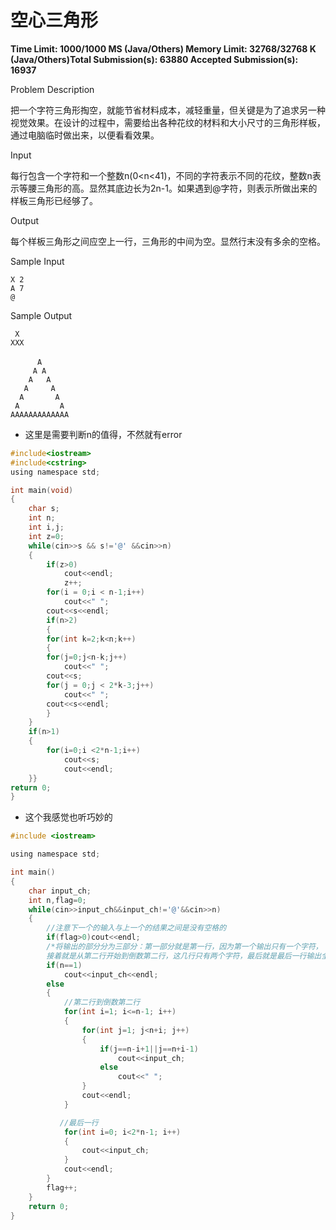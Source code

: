 # 空心三角形

**Time Limit: 1000/1000 MS (Java/Others)    Memory Limit: 32768/32768 K (Java/Others)Total Submission(s): 63880    Accepted Submission(s): 16937**

Problem Description

把一个字符三角形掏空，就能节省材料成本，减轻重量，但关键是为了追求另一种视觉效果。在设计的过程中，需要给出各种花纹的材料和大小尺寸的三角形样板，通过电脑临时做出来，以便看看效果。

 

Input

每行包含一个字符和一个整数n(0<n<41)，不同的字符表示不同的花纹，整数n表示等腰三角形的高。显然其底边长为2n-1。如果遇到@字符，则表示所做出来的样板三角形已经够了。

 

Output

每个样板三角形之间应空上一行，三角形的中间为空。显然行末没有多余的空格。

 

Sample Input

```
X 2
A 7
@
```

 

Sample Output

```
 X
XXX
　
      A
     A A
    A   A
   A     A
  A       A
 A         A
AAAAAAAAAAAAA
```

- 这里是需要判断n的值得，不然就有error

```c
#include<iostream>
#include<cstring>
using namespace std;

int main(void)
{
	char s;
	int n;
	int i,j;
	int z=0;
	while(cin>>s && s!='@' &&cin>>n)
	{
		if(z>0)
			cout<<endl;
			z++;
		for(i = 0;i < n-1;i++)
			cout<<" ";
		cout<<s<<endl;
		if(n>2)
		{
		for(int k=2;k<n;k++)
		{
		for(j=0;j<n-k;j++)
			cout<<" ";
		cout<<s;
		for(j = 0;j < 2*k-3;j++)
			cout<<" ";
		cout<<s<<endl; 
		}
	}
	if(n>1)
	{
		for(i=0;i <2*n-1;i++)
			cout<<s;
			cout<<endl;
	}}
return 0;
}
```

- 这个我感觉也听巧妙的

```c
#include <iostream>

using namespace std;

int main()
{
    char input_ch;
    int n,flag=0;
    while(cin>>input_ch&&input_ch!='@'&&cin>>n)
    {
        //注意下一个的输入与上一个的结果之间是没有空格的
        if(flag>0)cout<<endl;
        /*将输出的部分分为三部分：第一部分就是第一行，因为第一个输出只有一个字符，
        接着就是从第二行开始到倒数第二行，这几行只有两个字符，最后就是最后一行输出全部字符*/
        if(n==1)
            cout<<input_ch<<endl;
        else
        {
            //第二行到倒数第二行
            for(int i=1; i<=n-1; i++)
            {
                for(int j=1; j<n+i; j++)
                {
                    if(j==n-i+1||j==n+i-1)
                        cout<<input_ch;
                    else
                        cout<<" ";
                }
                cout<<endl;
            }

           //最后一行
            for(int i=0; i<2*n-1; i++)
            {
                cout<<input_ch;
            }
            cout<<endl;
        }
        flag++;
    }
    return 0;
}
```

